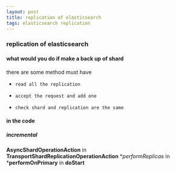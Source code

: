 ```yaml
---
layout: post
title: replication of elasticsearch
tags: elasticsearch replication
---
```


### replication of elasticsearch
#### what would you do if make a back up of shard
there are some method must have
*     read all the replication
*     accept the request and add one 
*     check shard and replication are the same
#### in the code
##### incremental
**AsyncShardOperationAction** in **TransportShardReplicationOperationAction**
**performReplicas* in ***performOnPrimary** in **doStart**
 